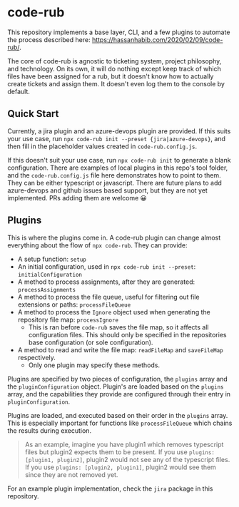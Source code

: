 # code-rub

This repository implements a base layer, CLI, and a few plugins to automate the process described here: https://hassanhabib.com/2020/02/09/code-rub/.

The core of code-rub is agnostic to ticketing system, project philosophy, and technology. On its own, it will do nothing except keep track of which files have been assigned for a rub, but it doesn't know how to actually create tickets and assign them. It doesn't even log them to the console by default.

## Quick Start

Currently, a jira plugin and an azure-devops plugin are provided. If this suits your use case, run `npx code-rub init --preset {jira|azure-devops}`, and then fill in the placeholder values created in `code-rub.config.js`.

If this doesn't suit your use case, run `npx code-rub init` to generate a blank configuration. There are examples of local plugins in this repo's tool folder, and the `code-rub.config.js` file here demonstrates how to point to them. They can be either typescript or javascript. There are future plans to add azure-devops and github issues based support, but they are not yet implemented. PRs adding them are welcome 😀

## Plugins

This is where the plugins come in. A code-rub plugin can change almost everything about the flow of `npx code-rub`. They can provide:

- A setup function: `setup`
- An initial configuration, used in `npx code-rub init --preset`: `initialConfiguration`
- A method to process assignments, after they are generated: `processAssignments`
- A method to process the file queue, useful for filtering out file extensions or paths: `processFileQueue`
- A method to process the `Ignore` object used when generating the repository file map: `processIgnore`
  - This is ran before `code-rub` saves the file map, so it affects all configuration files. This should only be specified in the repositories base configuration (or sole configuration).
- A method to read and write the file map: `readFileMap` and `saveFileMap` respectively.
  - Only one plugin may specify these methods.

Plugins are specified by two pieces of configuration, the `plugins` array and the `pluginConfiguration` object. Plugin's are loaded based on the `plugins` array, and the capabilities they provide are configured through their entry in `pluginConfiguration`.

Plugins are loaded, and executed based on their order in the `plugins` array. This is especially important for functions like `processFileQueue` which chains the results during execution.

> As an example, imagine you have plugin1 which removes typescript files but plugin2 expects them to be present. If you use `plugins: [plugin1, plugin2]`, plugin2 would not see any of the typescript files. If you use `plugins: [plugin2, plugin1]`, plugin2 would see them since they are not removed yet.

For an example plugin implementation, check the `jira` package in this repository.
